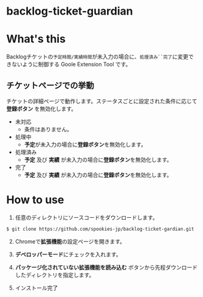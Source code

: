 # backlog-ticket-guardian

# What's this

Backlogチケットの`予定時間/実績時間`が未入力の場合に、`処理済み``完了`に変更できないように制御する Goole Extension Tool です。

## チケットページでの挙動

チケットの詳細ページで動作します。ステータスごとに設定された条件に応じて **登録ボタン** を無効化します。

- 未対応
  - 条件はありません。
- 処理中
  - **予定**が未入力の場合に**登録ボタン**を無効化します。
- 処理済み
  - **予定** 及び **実績** が未入力の場合に**登録ボタン**を無効化します。
- 完了
  - **予定** 及び **実績** が未入力の場合に**登録ボタン**を無効化します。

# How to use

1. 任意のディレクトリにソースコードをダウンロードします。

```bash
$ git clone https://github.com/spookies-jp/backlog-ticket-gardian.git

```

2. Chromeで**拡張機能**の設定ページを開きます。

3. **デベロッパーモード**にチェックを入れます。

4. **パッケージ化されていない拡張機能を読み込む** ボタンから先程ダウンロードしたディレクトリを指定します。

5. インストール完了
